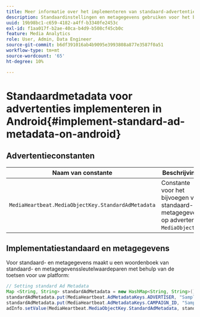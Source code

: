 ```yaml
---
title: Meer informatie over het implementeren van standaard-advertentiemetagegevens op Android
description: Standaardinstellingen en metagegevens gebruiken voor het bijhouden van advertenties op Android.
uuid: 19b98bc1-c659-4182-a4ff-b3340fe2453c
exl-id: f1aa017f-b2ae-40ca-b4d9-b508cf45cb0c
feature: Media Analytics
role: User, Admin, Data Engineer
source-git-commit: b6df391016ab4b9095e3993808a877e3587f0a51
workflow-type: tm+mt
source-wordcount: '65'
ht-degree: 10%

---
```


# Standaardmetadata voor advertenties implementeren in Android{#implement-standard-ad-metadata-on-android}

## Advertentieconstanten

| Naam van constante | Beschrijving   |
|---|---|
| `MediaHeartbeat.MediaObjectKey.StandardAdMetadata` | Constante voor het bijvoegen van standaard- en metagegevens op advertentie `MediaObject`. |

## Implementatiestandaard en metagegevens

Voor standaard- en metagegevens maakt u een woordenboek van standaard- en metagegevenssleutelwaardeparen met behulp van de toetsen voor uw platform:

```java
// Setting standard Ad Metadata 
Map <String, String> standardAdMetadata = new HashMap<String, String>(); 
standardAdMetadata.put(MediaHeartbeat.AdMetadataKeys.ADVERTISER, "Sample Advertiser"); 
standardAdMetadata.put(MediaHeartbeat.AdMetadataKeys.CAMPAIGN_ID, "Sample Campaign"); 
adInfo.setValue(MediaHeartbeat.MediaObjectKey.StandardAdMetadata, standardAdMetadata); 
```
